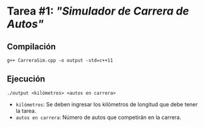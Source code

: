 # Tarea #1: *"Simulador de Carrera de Autos"*
## Compilación
```
g++ CarreraSim.cpp -o output -std=c++11
```
## Ejecución
```
./output <kilómetros> <autos en carrera>
```
- `kilómetros`: Se deben ingresar los kilómetros de longitud que debe tener la tarea.
- `autos en carrera`: Número de autos que competirán en la carrera.